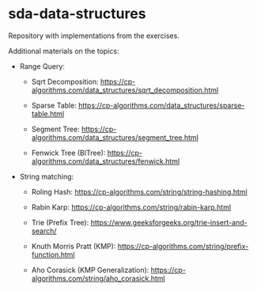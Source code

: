 # sda-data-structures

Repository with implementations from the exercises.

Additional materials on the topics:

- Range Query:

  - Sqrt Decomposition: https://cp-algorithms.com/data_structures/sqrt_decomposition.html

  - Sparse Table: https://cp-algorithms.com/data_structures/sparse-table.html

  - Segment Tree: https://cp-algorithms.com/data_structures/segment_tree.html

  - Fenwick Tree (BITree): https://cp-algorithms.com/data_structures/fenwick.html

- String matching:
 
  - Roling Hash: https://cp-algorithms.com/string/string-hashing.html

  - Rabin Karp: https://cp-algorithms.com/string/rabin-karp.html

  - Trie (Prefix Tree): https://www.geeksforgeeks.org/trie-insert-and-search/

  - Knuth Morris Pratt (KMP): https://cp-algorithms.com/string/prefix-function.html

  - Aho Corasick (KMP Generalization): https://cp-algorithms.com/string/aho_corasick.html
